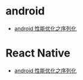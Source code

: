 # android
* [android 性能优化之序列化](android/android_Performance_optimization_serialization.md)


# React Native
* [android 性能优化之序列化](React_Native/ReadMe.md)
